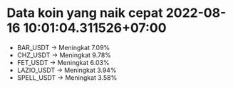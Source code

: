 # Data koin yang naik cepat 2022-08-16 10:01:04.311526+07:00

* BAR_USDT -> Meningkat 7.09%
* CHZ_USDT -> Meningkat 9.78%
* FET_USDT -> Meningkat 6.03%
* LAZIO_USDT -> Meningkat 3.94%
* SPELL_USDT -> Meningkat 3.58%
